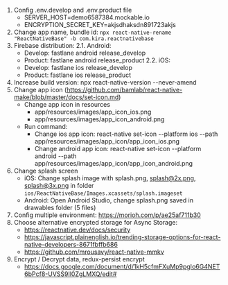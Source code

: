 1. Config .env.develop and .env.product file
    - SERVER_HOST=demo6587384.mockable.io
    - ENCRYPTION_SECRET_KEY=akjsdhaksdn891723akjs
2. Change app name, bundle id: `npx react-native-rename "ReactNativeBase" -b com.kira.reactnativebase`
3. Firebase distribution:
   2.1. Android:
    - Develop: fastlane android release_develop
    - Product: fastlane android release_product
      2.2. iOS:
    - Develop: fastlane ios release_develop
    - Product: fastlane ios release_product
4. Increase build version: npx react-native-version --never-amend
5. Change app icon (https://github.com/bamlab/react-native-make/blob/master/docs/set-icon.md)
    - Change app icon in resources
        - app/resources/images/app_icon_ios.png
        - app/resources/images/app_icon_android.png
    - Run command:
        - Change ios app icon: react-native set-icon --platform ios --path
          app/resources/images/app_icon/app_icon_ios.png
        - Change android app icon: react-native set-icon --platform android --path
          app/resources/images/app_icon/app_icon_android.png
6. Change splash screen
    - iOS: Change splash image with splash.png, splash@2x.png, splash@3x.png in
      folder `ios/ReactNativeBase/Images.xcassets/splash.imageset`
    - Android: Open Android Studio, change splash.png saved in drawables folder (5 files)
7. Config multiple environment: https://morioh.com/p/ae25af711b30
8. Choose alternative encrypted storage for Async Storage:
    - https://reactnative.dev/docs/security
    - https://javascript.plainenglish.io/trending-storage-options-for-react-native-developers-8671fbffb686
    - https://github.com/mrousavy/react-native-mmkv
9. Encrypt / Decrypt data, redux-persist encrypt
    - https://docs.google.com/document/d/1kH5cfmFXuMp9pgIo6G4NET6bPcf8-UVSS9Il0ZgLMXQ/edit#
